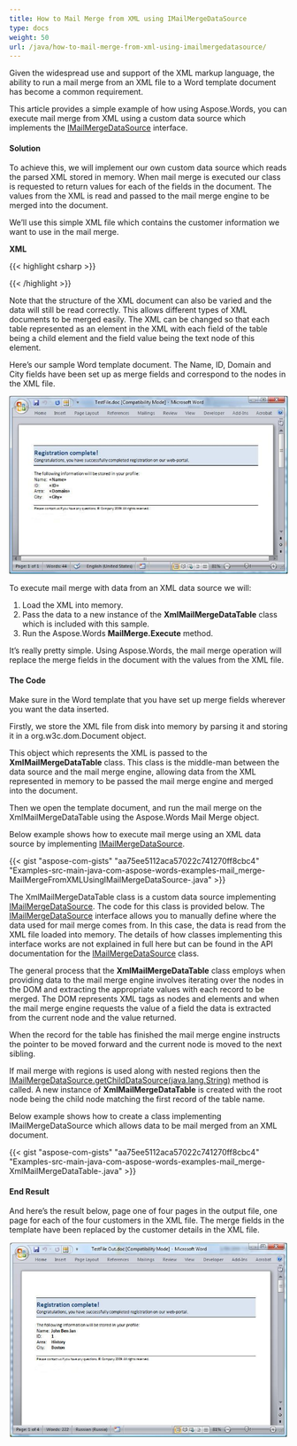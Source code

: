 ```yaml
---
title: How to Mail Merge from XML using IMailMergeDataSource
type: docs
weight: 50
url: /java/how-to-mail-merge-from-xml-using-imailmergedatasource/
---
```


Given the widespread use and support of the XML markup language, the ability to run a mail merge from an XML file to a Word template document has become a common requirement.

This article provides a simple example of how using Aspose.Words, you can execute mail merge from XML using a custom data source which implements the [IMailMergeDataSource](http://www.aspose.com/api/java/words/com.aspose.words/interfaces/IMailMergeDataSource) interface.
#### **Solution**
To achieve this, we will implement our own custom data source which reads the parsed XML stored in memory. When mail merge is executed our class is requested to return values for each of the fields in the document. The values from the XML is read and passed to the mail merge engine to be merged into the document.

We’ll use this simple XML file which contains the customer information we want to use in the mail merge.

**XML**

{{< highlight csharp >}}

 <?xml version="1.0" encoding="utf-8"?>

<customers>

<customer Name="John Ben Jan" ID="1" Domain="History" City="Boston"/>

<customer Name="Lisa Lane" ID="2" Domain="Chemistry" City="LA"/>

<customer Name="Dagomir Zits" ID="3" Domain="Heraldry" City="Milwaukee"/>

<customer Name="Sara Careira Santy" ID="4" Domain="IT" City="Miami"/>

</customers>

{{< /highlight >}}

Note that the structure of the XML document can also be varied and the data will still be read correctly. This allows different types of XML documents to be merged easily. The XML can be changed so that each table represented as an element in the XML with each field of the table being a child element and the field value being the text node of this element.

Here’s our sample Word template document. The Name, ID, Domain and City fields have been set up as merge fields and correspond to the nodes in the XML file.

![todo:image_alt_text](how-to-mail-merge-from-xml-using-imailmergedatasource_1.png)


To execute mail merge with data from an XML data source we will:

1. Load the XML into memory.
1. Pass the data to a new instance of the **XmlMailMergeDataTable** class which is included with this sample.
1. Run the Aspose.Words **MailMerge.Execute** method.

It’s really pretty simple. Using Aspose.Words, the mail merge operation will replace the merge fields in the document with the values from the XML file.
#### **The Code**
Make sure in the Word template that you have set up merge fields wherever you want the data inserted.

Firstly, we store the XML file from disk into memory by parsing it and storing it in a org.w3c.dom.Document object.

This object which represents the XML is passed to the **XmlMailMergeDataTable** class. This class is the middle-man between the data source and the mail merge engine, allowing data from the XML represented in memory to be passed the mail merge engine and merged into the document.

Then we open the template document, and run the mail merge on the XmlMailMergeDataTable using the Aspose.Words Mail Merge object.

Below example shows how to execute mail merge using an XML data source by implementing [IMailMergeDataSource](http://www.aspose.com/api/java/words/com.aspose.words/interfaces/IMailMergeDataSource).

{{< gist "aspose-com-gists" "aa75ee5112aca57022c741270ff8cbc4" "Examples-src-main-java-com-aspose-words-examples-mail_merge-MailMergeFromXMLUsingIMailMergeDataSource-.java" >}}

The XmlMailMergeDataTable class is a custom data source implementing [IMailMergeDataSource](http://www.aspose.com/api/java/words/com.aspose.words/interfaces/IMailMergeDataSource). The code for this class is provided below. The [IMailMergeDataSource](http://www.aspose.com/api/java/words/com.aspose.words/interfaces/IMailMergeDataSource) interface allows you to manually define where the data used for mail merge comes from. In this case, the data is read from the XML file loaded into memory. The details of how classes implementing this interface works are not explained in full here but can be found in the API documentation for the [IMailMergeDataSource](http://www.aspose.com/api/java/words/com.aspose.words/interfaces/IMailMergeDataSource) class.

The general process that the **XmlMailMergeDataTable** class employs when providing data to the mail merge engine involves iterating over the nodes in the DOM and extracting the appropriate values with each record to be merged. The DOM represents XML tags as nodes and elements and when the mail merge engine requests the value of a field the data is extracted from the current node and the value returned.

When the record for the table has finished the mail merge engine instructs the pointer to be moved forward and the current node is moved to the next sibling.

If mail merge with regions is used along with nested regions then the [IMailMergeDataSource.getChildDataSource(java.lang.String)](http://www.aspose.com/api/java/words/com.aspose.words/interfaces/IMailMergeDataSource) method is called. A new instance of **XmlMailMergeDataTable** is created with the root node being the child node matching the first record of the table name.

Below example shows how to create a class implementing IMailMergeDataSource which allows data to be mail merged from an XML document.

{{< gist "aspose-com-gists" "aa75ee5112aca57022c741270ff8cbc4" "Examples-src-main-java-com-aspose-words-examples-mail_merge-XmlMailMergeDataTable-.java" >}}
#### **End Result**
And here’s the result below, page one of four pages in the output file, one page for each of the four customers in the XML file. The merge fields in the template have been replaced by the customer details in the XML file.

![todo:image_alt_text](how-to-mail-merge-from-xml-using-imailmergedatasource_2.png)
